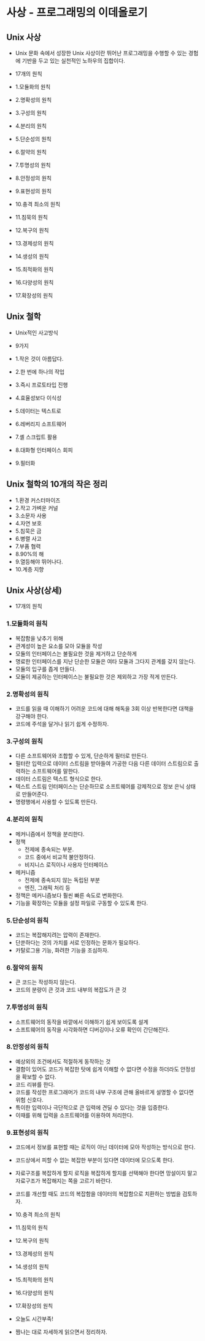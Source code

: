 # 사상 - 프로그래밍의 이데올로기

## Unix 사상

- Unix 문화 속에서 성장한 Unix 사상이란 뛰어난 프로그래밍을 수행할 수 있는 경험에 기반을 두고 있는 실천적인 노하우의 집합이다.

- 17개의 원칙

- 1.모듈화의 원칙
- 2.명확성의 원칙
- 3.구성의 원칙
- 4.분리의 원칙
- 5.단순성의 원칙
- 6.절약의 원칙
- 7.투명성의 원칙
- 8.안정성의 원칙
- 9.표현성의 원칙
- 10.충격 최소의 원칙
- 11.침묵의 원칙
- 12.복구의 원칙
- 13.경제성의 원칙
- 14.생성의 원칙
- 15.최적화의 원칙
- 16.다양성의 원칙
- 17.확장성의 원칙

## Unix 철학

- Unix적인 사고방식

- 9가지

- 1.작은 것이 아름답다.
- 2.한 번에 하나의 작업
- 3.즉시 프로토타입 진행
- 4.효율성보다 이식성
- 5.데이터는 텍스트로
- 6.레버리지 소프트웨어
- 7.셸 스크립트 활용
- 8.대화형 인터페이스 회피
- 9.필터화

## Unix 철학의 10개의 작은 정리

- 1.환경 커스터마이즈
- 2.작고 가벼운 커널
- 3.소문자 사용
- 4.자연 보호
- 5.침묵은 금
- 6.병렬 사고
- 7.부품 협력
- 8.90%의 해
- 9.열등해야 뛰어나다.
- 10.계층 지향

## Unix 사상(상세)

- 17개의 원칙

### 1.모듈화의 원칙

- 복잡함을 낮추기 위해
- 관계성이 높은 요소를 모아 모듈을 작성
- 모듈의 인터페이스는 불필요한 것을 제거하고 단순하게
- 명료한 인터페이스를 지난 단순한 모듈은 여타 모듈과 그다지 관계를 갖지 않는다.
- 모듈의 입구를 좁게 만들다.
- 모듈이 제공하는 인터페이스는 불필요한 것은 제외하고 가장 적게 만든다.

### 2.명확성의 원칙

- 코드를 읽을 때 이해하기 어려운 코드에 대해 해독을 3회 이상 반복한다면 대책을 강구해야 한다.
- 코드에 주석을 달거나 읽기 쉽게 수정하자.

### 3.구성의 원칙

- 다른 소프트웨어와 조합할 수 있게, 단순하게 필터로 만든다.
- 필터란 입력으로 데이터 스트림을 받아들여 가공한 다음 다른 데이터 스트림으로 출력하는 소프트웨어를 말한다.
- 데이터 스트림은 텍스트 형식으로 한다.
- 텍스트 스트림 인터페이스는 단순하므로 소프트웨어를 강제적으로 정보 은닉 상태로 만들어준다.
- 명령행에서 사용할 수 있도록 만든다.

### 4.분리의 원칙

- 메커니즘에서 정책을 분리한다.
- 정책
  - 전제에 종속되는 부분.
  - 코드 중에서 비교적 불안정하다.
  - 비지니스 로직이나 사용자 인터페이스
- 메커니즘
  - 전제에 종속되지 않는 독립된 부분
  - 엔진, 그래픽 처리 등
- 정책은 메커니즘보다 훨씬 빠른 속도로 변화한다.
- 기능을 확장하는 모듈을 설정 파일로 구동할 수 있도록 한다.

### 5.단순성의 원칙

- 코드는 복잡해지려는 압력이 존재한다.
- 단쑨하다는 것의 가치를 서로 인정하는 문화가 필요하다.
- 카탈로그용 기능, 화려한 기능을 조심하자.

### 6.절약의 원칙

- 큰 코드는 작성하지 않는다.
- 코드의 분량이 큰 것과 코드 내부의 복잡도가 큰 것

### 7.투명성의 원칙

- 소프트웨어의 동작을 바깥에서 이해하기 쉽게 보이도록 설계
- 소프트웨어의 동작을 시각화하면 디버깅이나 오류 확인이 간단해진다.

### 8.안정성의 원칙

- 예상외의 조건에서도 적절하게 동작하는 것
- 결함이 있어도 코드가 복잡한 탓에 쉽게 이해할 수 없다면 수정을 하더라도 안정성을 확보할 수 없다.
- 코드 리뷰를 한다.
- 코드를 작성한 프로그래머가 코드의 내부 구조에 관해 올바르게 설명할 수 없다면 위험 신호다.
- 특이한 입력이나 극단적으로 큰 입력에 견딜 수 있다는 것을 입증한다.
- 이때를 위해 입력을 소프트웨어를 이용하여 처리한다.

### 9.표현성의 원칙

- 코드에서 정보를 표현할 때는 로직이 아닌 데이터에 모아 작성하는 방식으로 한다.
- 코드상에서 피할 수 없는 복잡한 부분이 있다면 데이터에 모으도록 한다.
- 자료구조를 복잡하게 할지 로직을 복잡하게 할지를 선택해야 한다면 망설이지 말고 자료구조가 복잡해지는 쪽을 고르기 바란다.
- 코드를 개선할 때도 코드의 복잡함을 데이터의 복잡함으로 치환하는 방법을 검토하자.

- 10.충격 최소의 원칙
- 11.침묵의 원칙
- 12.복구의 원칙
- 13.경제성의 원칙
- 14.생성의 원칙
- 15.최적화의 원칙
- 16.다양성의 원칙
- 17.확장성의 원칙

- 오늘도 시간부족!
- 짬나는 대로 자세하게 읽으면서 정리하자.
